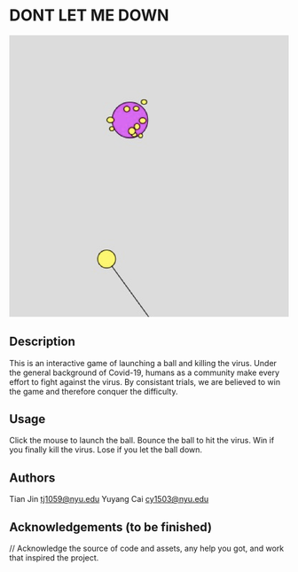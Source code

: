 # DONT LET ME DOWN

![Screenshot](screenshot.png)

## Description

This is an interactive game of launching a ball and killing the virus. Under the general background of Covid-19, humans as a community make every effort to fight against the virus. By consistant trials, we are believed to win the game and therefore conquer the difficulty.

## Usage

Click the mouse to launch the ball.
Bounce the ball to hit the virus.
Win if you finally kill the virus.
Lose if you let the ball down.

## Authors

Tian Jin tj1059@nyu.edu
Yuyang Cai cy1503@nyu.edu

## Acknowledgements (to be finished)

// Acknowledge the source of code and assets, any help you got, and work that inspired the project.
